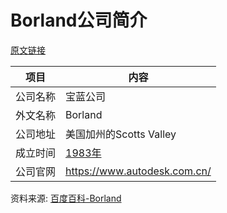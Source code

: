 # Borland公司简介

[原文链接](https://www.it-this-year.com/2020/04/21/137)

|项目|内容|
|-----|-----|
|公司名称|宝蓝公司|
|外文名称|Borland|
|公司地址|美国加州的Scotts Valley|
|成立时间|[1983年](https://www.it-this-year.com/1911/)|
|公司官网|https://www.autodesk.com.cn/|

资料来源: 
[百度百科-Borland](https://baike.baidu.com/item/Borland)